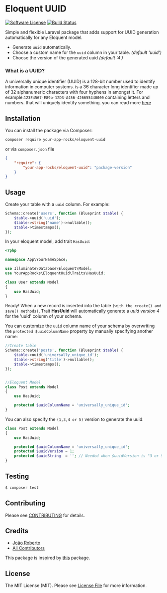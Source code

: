 
# Eloquent UUID

[![Software License][ico-license]](LICENSE.md)
[![Build Status](https://travis-ci.org/YourAppRocks/eloquent-uuid.svg?branch=master)](https://travis-ci.org/YourAppRocks/eloquent-uuid)

Simple and flexible Laravel package that adds support for UUID generation automatically for any Eloquent model.

* Generate `uuid` automatically.
* Choose a custom name for the `uuid` column in your table. *(default 'uuid')*
* Choose the version of the generated uuid *(default '4')*

### What is a UUID?

A universally unique identifier (UUID) is a 128-bit number used to identify information in computer systems. is a 36 character long identifier made up of 32 alphanumeric characters with four hyphens in amongst it.
For example:`123E4567-E89b-12D3-A456-426655440000` containing letters and numbers. that will uniquely identify something. you can read more [here](https://en.wikipedia.org/wiki/Universally_unique_identifier)

## Installation

You can install the package via Composer:

``` bash
composer require your-app-rocks/eloquent-uuid
```

or via `composer.json` file

```json
{
    "require": {
        "your-app-rocks/eloquent-uuid": "package-version"
    }
}
```

## Usage

Create your table with a `uuid` column. For example:

```php
Schema::create('users', function (Blueprint $table) {
    $table->uuid('uuid');
    $table->string('name')->nullable();
    $table->timestamps();
});
```
In your eloquent model, add trait ``HasUuid``:

```php
<?php

namespace App\YourNameSpace;

use Illuminate\Database\Eloquent\Model;
use YourAppRocks\EloquentUuid\Traits\HasUuid;

class User extends Model
{
    use HasUuid;
}
```

Ready! When a new record is inserted into the table `(with the create() and save() methods)`, Trait **HasUuid** will automatically generate a *uuid version 4* for the 'uuid' column of your schema.

You can customize the `uuid` column name of your schema by overwriting the `protected $uuidColumnName` property by manually specifying another name:

```php
//Create table
Schema::create('posts', function (Blueprint $table) {
    $table->uuid('universally_unique_id');
    $table->string('title')->nullable();
    $table->timestamps();
});


//Eloquent Model
class Post extends Model
{
    use HasUuid;

    protected $uuidColumnName = 'universally_unique_id';
}
```

You can also specify the `(1,3,4 or 5)` version to generate the uuid:

```php
class Post extends Model
{
    use HasUuid;

    protected $uuidColumnName = 'universally_unique_id';
    protected $uuidVersion = 1;
    protected $uuidString  = ''; // Needed when $uuidVersion is "3 or 5"
}
```


## Testing

``` bash
$ composer test
```

## Contributing

Please see [CONTRIBUTING](CONTRIBUTING.md) for details.

## Credits

- [João Roberto][link-author]
- [All Contributors][link-contributors]

This package is inspired by [this][link-inspire] package.
## License

The MIT License (MIT). Please see [License File](LICENSE.md) for more information.

[ico-license]: https://img.shields.io/badge/license-MIT-brightgreen.svg

[link-author]: https://github.com/joaorobertopb
[link-contributors]: ../../contributors
[link-inspire]: https://github.com/kblais/laravel-uuid/
